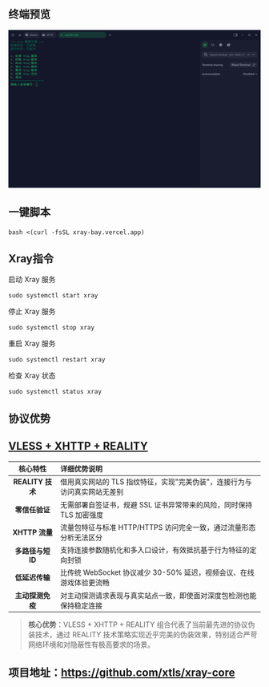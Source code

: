 ## 终端预览

![preview](image.png)

## 一键脚本
```
bash <(curl -fsSL xray-bay.vercel.app)
```

## Xray指令
启动 Xray 服务
```
sudo systemctl start xray
```
停止 Xray 服务
```
sudo systemctl stop xray
```
重启 Xray 服务
```
sudo systemctl restart xray
```
检查 Xray 状态
```
sudo systemctl status xray
```

## 协议优势

## [VLESS + XHTTP + REALITY](https://github.com/XTLS/Xray-core/discussions/4113) 

| 核心特性 | 详细优势说明 |
|:-------:|:------------|
|  **REALITY 技术** | 借用真实网站的 TLS 指纹特征，实现"完美伪装"，连接行为与访问真实网站无差别 |
|  **零信任验证** | 无需部署自签证书，规避 SSL 证书异常带来的风险，同时保持 TLS 加密强度 |
|  **XHTTP 流量** | 流量包特征与标准 HTTP/HTTPS 访问完全一致，通过流量形态分析无法区分 |
|  **多路径与短 ID** | 支持连接参数随机化和多入口设计，有效抵抗基于行为特征的定向封锁 |
|  **低延迟传输** | 比传统 WebSocket 协议减少 30-50% 延迟，视频会议、在线游戏体验更流畅 |
|  **主动探测免疫** | 对主动探测请求表现与真实站点一致，即使面对深度包检测也能保持稳定连接 |

> **核心优势**：VLESS + XHTTP + REALITY 组合代表了当前最先进的协议伪装技术，通过 REALITY 技术策略实现近乎完美的伪装效果，特别适合严苛网络环境和对隐蔽性有极高要求的场景。



## 项目地址：https://github.com/xtls/xray-core


